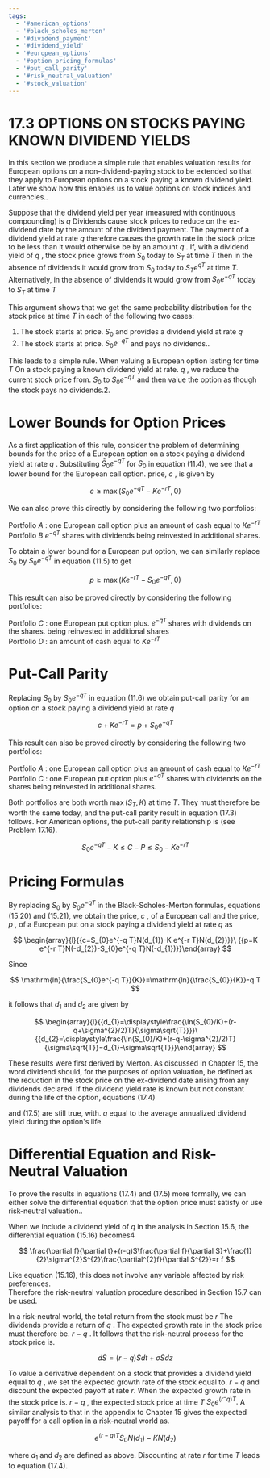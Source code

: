```yaml
---
tags:
  - '#american_options'
  - '#black_scholes_merton'
  - '#dividend_payment'
  - '#dividend_yield'
  - '#european_options'
  - '#option_pricing_formulas'
  - '#put_call_parity'
  - '#risk_neutral_valuation'
  - '#stock_valuation'
---
```

# 17.3 OPTIONS ON STOCKS PAYING KNOWN DIVIDEND YIELDS  

In this section we produce a simple rule that enables valuation results for European options on a non-dividend-paying stock to be extended so that they apply to European options on a stock paying a known dividend yield. Later we show how this enables us to value options on stock indices and currencies..  

Suppose that the dividend yield per year (measured with continuous compounding) is $q$ Dividends cause stock prices to reduce on the ex-dividend date by the amount of the dividend payment. The payment of a dividend yield at rate $q$ therefore causes the growth rate in the stock price to be less than it would otherwise be by an amount $q$ . If, with a dividend yield of $q$ , the stock price grows from $S_{0}$ today to $S_{T}$ at time $T$ then in the absence of dividends it would grow from $S_{0}$ today to $S_{T}e^{q T}$ at time $T.$ Alternatively, in the absence of dividends it would grow from $S_{0}e^{-q T}$ today to $S_{T}$ at time $T$  

This argument shows that we get the same probability distribution for the stock price at time $T$ in each of the following two cases:  

1. The stock starts at price. $S_{0}$ and provides a dividend yield at rate $q$   
2. The stock starts at price. $S_{0}e^{-q T}$ and pays no dividends..  

This leads to a simple rule. When valuing a European option lasting for time $T$ On a stock paying a known dividend yield at rate. $q$ , we reduce the current stock price from. $S_{0}$ to $S_{0}e^{-q T}$ and then value the option as though the stock pays no dividends.2.  

# Lower Bounds for Option Prices  

As a first application of this rule, consider the problem of determining bounds for the price of a European option on a stock paying a dividend yield at rate $q$ . Substituting $\bar{S}_{0}e^{-q T}$ for $S_{0}$ in equation (11.4), we see that a lower bound for the European call option. price, $c$ , is given by  

$$
c\ge\operatorname*{max}(S_{0}e^{-q T}-K e^{-r T},0)
$$  

We can also prove this directly by considering the following two portfolios:  

Portfolio $A$ : one European call option plus an amount of cash equal to $K e^{-r T}$ Portfolio $B$ $e^{-q T}$ shares with dividends being reinvested in additional shares.  

To obtain a lower bound for a European put option, we can similarly replace $S_{0}$ by $S_{0}e^{-q T}$ in equation (11.5) to get  

$$
p\ge\operatorname*{max}(K e^{-r T}-S_{0}e^{-q T},0)
$$  

This result can also be proved directly by considering the following portfolios:  

Portfolio $C$ : one European put option plus. $e^{-q T}$ shares with dividends on the shares. being reinvested in additional shares   
Portfolio $D$ : an amount of cash equal to $K e^{-r T}$  

# Put-Call Parity  

Replacing $S_{0}$ by $S_{0}e^{-q T}$ in equation (11.6) we obtain put-call parity for an option on a stock paying a dividend yield at rate $q$  

$$
c+K e^{-r T}=p+S_{0}e^{-q T}
$$  

This result can also be proved directly by considering the following two portfolios:  

Portfolio $A$ : one European call option plus an amount of cash equal to $K e^{-r T}$ Portfolio $C$ : one European put option plus $e^{-q T}$ shares with dividends on the shares being reinvested in additional shares.  

Both portfolios are both worth $\operatorname*{max}(S_{T},K)$ at time $T.$ They must therefore be worth the same today, and the put-call parity result in equation (17.3) follows. For American options, the put-call parity relationship is (see Problem 17.16).  

$$
S_{0}e^{-q T}-K\le C-P\le S_{0}-K e^{-r T}
$$  

# Pricing Formulas  

By replacing $S_{0}$ by $S_{0}e^{-q T}$ in the Black-Scholes-Merton formulas, equations (15.20) and (15.21), we obtain the price, $c$ , of a European call and the price, $p$ , of a European put on a stock paying a dividend yield at rate $q$ as  

$$
\begin{array}{l}{{c=S_{0}e^{-q T}N(d_{1})-K e^{-r T}N(d_{2})}}\ {{p=K e^{-r T}N(-d_{2})-S_{0}e^{-q T}N(-d_{1})}}\end{array}
$$  

Since  

$$
\mathrm{ln}{\frac{S_{0}e^{-q T}}{K}}=\mathrm{ln}{\frac{S_{0}}{K}}-q T
$$  

it follows that $d_{1}$ and $d_{2}$ are given by  

$$
\begin{array}{l}{{d_{1}=\displaystyle\frac{\ln(S_{0}/K)+(r-q+\sigma^{2}/2)T}{\sigma\sqrt{T}}}}\ {{d_{2}=\displaystyle\frac{\ln(S_{0}/K)+(r-q-\sigma^{2}/2)T}{\sigma\sqrt{T}}=d_{1}-\sigma\sqrt{T}}}\end{array}
$$  

These results were first derived by Merton. As discussed in Chapter 15, the word dividend should, for the purposes of option valuation, be defined as the reduction in the stock price on the ex-dividend date arising from any dividends declared. If the dividend yield rate is known but not constant during the life of the option, equations (17.4)  

and (17.5) are still true, with. $q$ equal to the average annualized dividend yield during the option's life.  

# Differential Equation and Risk-Neutral Valuation  

To prove the results in equations (17.4) and (17.5) more formally, we can either solve the differential equation that the option price must satisfy or use risk-neutral valuation..  

When we include a dividend yield of $q$ in the analysis in Section 15.6, the differential equation (15.16) becomes4  

$$
\frac{\partial f}{\partial t}+(r-q)S\frac{\partial f}{\partial S}+\frac{1}{2}\sigma^{2}S^{2}\frac{\partial^{2}f}{\partial S^{2}}=r f
$$  

Like equation (15.16), this does not involve any variable affected by risk preferences.   
Therefore the risk-neutral valuation procedure described in Section 15.7 can be used.  

In a risk-neutral world, the total return from the stock must be $r$ The dividends provide a return of $q$ . The expected growth rate in the stock price must therefore be. $r\mathrm{~-~}q$ . It follows that the risk-neutral process for the stock price is.  

$$
d S=(r-q)S d t+\sigma S d z
$$  

To value a derivative dependent on a stock that provides a dividend yield equal to $q$ , we set the expected growth rate of the stock equal to. $r\mathrm{~-~}q$ and discount the expected payoff at rate $r.$ When the expected growth rate in the stock price is. $r\mathrm{~-~}q$ , the expected stock price at time $T$ $S_{0}e^{(r^{-}q)T}.$ A similar analysis to that in the appendix to Chapter 15 gives the expected payoff for a call option in a risk-neutral world as.  

$$
e^{(r-q)T}S_{0}N(d_{1})-K N(d_{2})
$$  

where $d_{1}$ and $d_{2}$ are defined as above. Discounting at rate $r$ for time $T$ leads to equation (17.4).  
